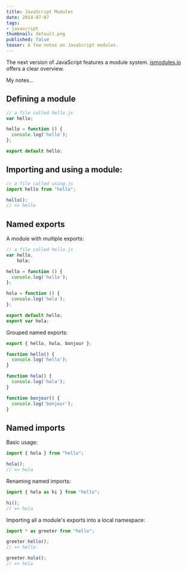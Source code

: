 ```yaml
---
title: JavaScript Modules
date: 2014-07-07
tags:
- javascript
thumbnail: default.png
published: false
teaser: A few notes on JavaScript modules.
---
```


The next version of JavaScript features a module system. [jsmodules.io](http://jsmodules.io/) offers a clear overview.

My notes...

## Defining a module

```javascript
// a file called hello.js
var hello;

hello = function () {
  console.log('hello');
};

export default hello;
```

## Importing and using a module:

```javascript
// a file called using.js
import hello from "hello";

hello();
// => hello
```

## Named exports

A module with multiple exports:

```javascript
// a file called hello.js
var hello,
    hola;

hello = function () {
  console.log('hello');
};

hola = function () {
  console.log('hola');
};

export default hello;
export var hola;
```

Grouped named exports:

```javascript
export { hello, hola, bonjour };

function hello() {
  console.log('hello');
}

function hola() {
  console.log('hola');
}

function bonjour() {
  console.log('bonjour');
}
```

## Named imports

Basic usage:

```javascript
import { hola } from "hello";

hola();
// => hola
```

Renaming named imports:

```javascript
import { hola as hi } from "hello";

hi();
// => hola
```

Importing all a module's exports into a local namespace:

```javascript
import * as greeter from "hello";

greeter.hello();
// => hello

greeter.hola();
// => hola
```
